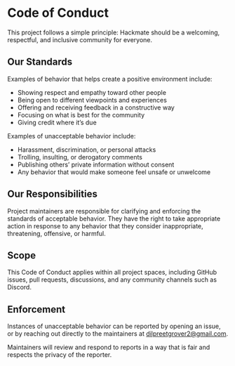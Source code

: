 # Code of Conduct

This project follows a simple principle: Hackmate should be a welcoming, respectful, and inclusive community for everyone.

## Our Standards

Examples of behavior that helps create a positive environment include:

- Showing respect and empathy toward other people
- Being open to different viewpoints and experiences
- Offering and receiving feedback in a constructive way
- Focusing on what is best for the community
- Giving credit where it’s due

Examples of unacceptable behavior include:

- Harassment, discrimination, or personal attacks
- Trolling, insulting, or derogatory comments
- Publishing others’ private information without consent
- Any behavior that would make someone feel unsafe or unwelcome

## Our Responsibilities

Project maintainers are responsible for clarifying and enforcing the standards of acceptable behavior. They have the right to take appropriate action in response to any behavior that they consider inappropriate, threatening, offensive, or harmful.

## Scope

This Code of Conduct applies within all project spaces, including GitHub issues, pull requests, discussions, and any community channels such as Discord.

## Enforcement

Instances of unacceptable behavior can be reported by opening an issue, or by reaching out directly to the maintainers at dilpreetgrover2@gmail.com.

Maintainers will review and respond to reports in a way that is fair and respects the privacy of the reporter.

